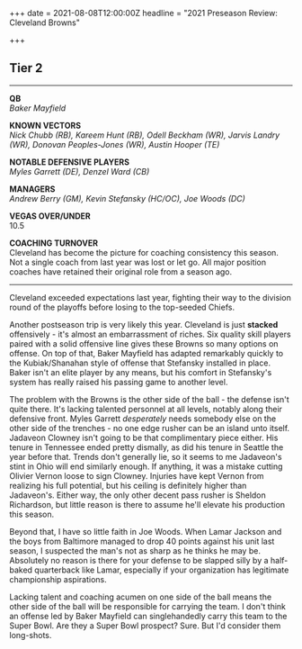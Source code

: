 +++
date = 2021-08-08T12:00:00Z
headline = "2021 Preseason Review: Cleveland Browns"

+++
## Tier 2

***

**QB**  
_Baker Mayfield_

**KNOWN VECTORS**  
_Nick Chubb (RB), Kareem Hunt (RB), Odell Beckham (WR), Jarvis Landry (WR), Donovan Peoples-Jones (WR), Austin Hooper (TE)_

**NOTABLE DEFENSIVE PLAYERS**  
_Myles Garrett (DE), Denzel Ward (CB)_

**MANAGERS**  
_Andrew Berry (GM), Kevin Stefansky (HC/OC), Joe Woods (DC)_

**VEGAS OVER/UNDER**  
10\.5

**COACHING TURNOVER**  
Cleveland has become the picture for coaching consistency this season. Not a single coach from last year was lost or let go. All major position coaches have retained their original role from a season ago.

***

Cleveland exceeded expectations last year, fighting their way to the division round of the playoffs before losing to the top-seeded Chiefs.

Another postseason trip is very likely this year. Cleveland is just **stacked** offensively - it's almost an embarrassment of riches. Six quality skill players paired with a solid offensive line gives these Browns so many options on offense. On top of that, Baker Mayfield has adapted remarkably quickly to the Kubiak/Shanahan style of offense that Stefansky installed in place. Baker isn't an elite player by any means, but his comfort in Stefansky's system has really raised his passing game to another level.

The problem with the Browns is the other side of the ball - the defense isn't quite there. It's lacking talented personnel at all levels, notably along their defensive front. Myles Garrett _desperately_ needs somebody else on the other side of the trenches - no one edge rusher can be an island unto itself. Jadaveon Clowney isn't going to be that complimentary piece either. His tenure in Tennessee ended pretty dismally, as did his tenure in Seattle the year before that. Trends don't generally lie, so it seems to me Jadaveon's stint in Ohio will end similarly enough. If anything, it was a mistake cutting Olivier Vernon loose to sign Clowney. Injuries have kept Vernon from realizing his full potential, but his ceiling is definitely higher than Jadaveon's. Either way, the only other decent pass rusher is Sheldon Richardson, but little reason is there to assume he'll elevate his production this season.

Beyond that, I have so little faith in Joe Woods. When Lamar Jackson and the boys from Baltimore managed to drop 40 points against his unit last season, I suspected the man's not as sharp as he thinks he may be. Absolutely no reason is there for your defense to be slapped silly by a half-baked quarterback like Lamar, especially if your organization has legitimate championship aspirations.

Lacking talent and coaching acumen on one side of the ball means the other side of the ball will be responsible for carrying the team. I don't think an offense led by Baker Mayfield can singlehandedly carry this team to the Super Bowl. Are they a Super Bowl prospect? Sure. But I'd consider them long-shots.